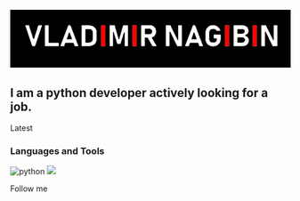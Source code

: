 [![Header](https://github.com/VladimirNagibin/VladimirNagibin/blob/main/assets/pic.jpg)](https://github.com/VladimirNagibin)

## I am a python developer actively looking for a job.

Latest

### Languages and Tools
![python](https://img.shields.io/badge/-python-000000)
![](https://img.shields.io/badge/just%20the%20message-8A2BE2)


Follow me